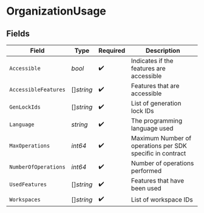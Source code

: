 # OrganizationUsage


## Fields

| Field                                                     | Type                                                      | Required                                                  | Description                                               |
| --------------------------------------------------------- | --------------------------------------------------------- | --------------------------------------------------------- | --------------------------------------------------------- |
| `Accessible`                                              | *bool*                                                    | :heavy_check_mark:                                        | Indicates if the features are accessible                  |
| `AccessibleFeatures`                                      | []*string*                                                | :heavy_check_mark:                                        | Features that are accessible                              |
| `GenLockIds`                                              | []*string*                                                | :heavy_check_mark:                                        | List of generation lock IDs                               |
| `Language`                                                | *string*                                                  | :heavy_check_mark:                                        | The programming language used                             |
| `MaxOperations`                                           | *int64*                                                   | :heavy_check_mark:                                        | Maximum Number of operations per SDK specific in contract |
| `NumberOfOperations`                                      | *int64*                                                   | :heavy_check_mark:                                        | Number of operations performed                            |
| `UsedFeatures`                                            | []*string*                                                | :heavy_check_mark:                                        | Features that have been used                              |
| `Workspaces`                                              | []*string*                                                | :heavy_check_mark:                                        | List of workspace IDs                                     |